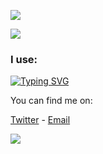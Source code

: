 <img src="https://github.com/hmmlaple/hmmlaple/blob/main/header.png"> </img>

<img src="https://github-readme-stats.vercel.app/api?username=hmmlaple&show_icons=true&line_height=45&include_all_commits=true" />

### I use:
[![Typing SVG](https://readme-typing-svg.herokuapp.com?size=38&duration=2000&color=62934E&lines=python;js;electron;java;react;svelte;%26+more)](https://git.io/typing-svg) 

You can find me on:
  
  [Twitter](https://twitter.com/hmmlopl) - [Email](mailto:hmmlopl@hmmlopl.net)
</div>

<p><img align="center" src="https://raw.githubusercontent.com/catppuccin/catppuccin/dev/assets/footers/gray0_ctp_on_line.svg?sanitize=true"/></p>

